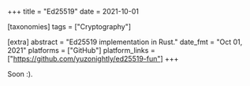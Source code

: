 +++
title = "Ed25519"
date = 2021-10-01

[taxonomies]
tags = ["Cryptography"]

[extra]
abstract = "Ed25519 implementation in Rust."
date_fmt = "Oct 01, 2021"
platforms = ["GitHub"]
platform_links = ["https://github.com/yuzonightly/ed25519-fun"]
+++

Soon :).

